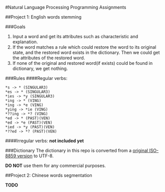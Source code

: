#Natural Language Processing Programming Assignments

##Project 1: English words stemming

###Goals

  1. Input a word and get its attributes such as characteristic and explanation.
  2. If the word matches a rule which could restore the word to its original state, and the restored word exists in the dictionary. Then we could get the attributes of the restored word.
  3. If none of the original and restored word(if exists) could be found in dictionary, we get nothing.

###Rules
####Regular verbs:

    *s -> * (SINGULAR3)
    *es -> * (SINGULAR3)
    *ies -> *y (SINGULAR3)
    *ing -> * (VING)
    *ing -> *e (VING)
    *ying -> *ie (VING)
    *??ing -> *? (VING)
    *ed -> * (PAST)(VEN)
    *ed -> *e (PAST)(VEN)
    *ied -> *y (PAST)(VEN)
    *??ed -> *? (PAST)(VEN)

####Irregular verbs:
**not included yet**

###Dictionary
The dictionary in this repo is converted from a [original ISO-8859 version](http://nlp.nju.edu.cn/MT_Lecture/dic_ec.rar) to UTF-8.

**DO NOT** use them for any commercial purposes.


##Project 2: Chinese words segmentation

**TODO**